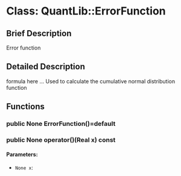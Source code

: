 # Class: QuantLib::ErrorFunction

## Brief Description
Error function 

## Detailed Description
formula here ... Used to calculate the cumulative normal distribution function 

## Functions
### public None ErrorFunction()=default


### public None operator()(Real x) const

#### Parameters:
- `None x`: 


